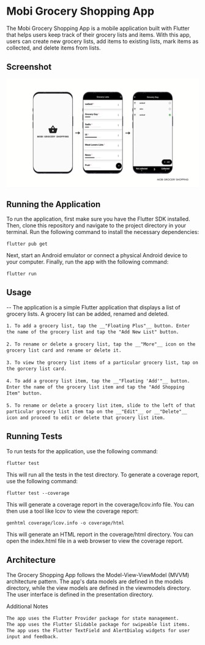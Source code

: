 # Mobi Grocery Shopping App

The Mobi Grocery Shopping App is a mobile application built with Flutter that helps users keep track of their grocery lists and items. With this app, users can create new grocery lists, add items to existing lists, mark items as collected, and delete items from lists.

## Screenshot

![app shot](app_screenshot.png?raw=true 'Mobi Grocery Shopping')

## Running the Application

To run the application, first make sure you have the Flutter SDK installed. Then, clone this repository and navigate to the project directory in your terminal. Run the following command to install the necessary dependencies:

    flutter pub get

Next, start an Android emulator or connect a physical Android device to your computer. Finally, run the app with the following command:

    flutter run

## Usage

-- The application is a simple Flutter application that displays a list of grocery lists. A grocery list can be added, renamed and deleted.

    1. To add a grocery list, tap the __"Floating Plus"__ button. Enter the name of the grocery list and tap the "Add New List" button.

    2. To rename or delete a grocery list, tap the __"More"__ icon on the grocery list card and rename or delete it.

    3. To view the grocery list items of a particular grocery list, tap on the gorcery list card.

    4. To add a grocery list item, tap the __"Floating 'Add'"__ button. Enter the name of the grocery list item and tap the "Add Shopping Item" button.

    5. To rename or delete a grocery list item, slide to the left of that particular grocery list item tap on the __"Edit"__ or __"Delete"__ icon and proceed to edit or delete that grocery list item.


## Running Tests

To run tests for the application, use the following command:

    flutter test

This will run all the tests in the test directory. To generate a coverage report, use the following command:

    flutter test --coverage

This will generate a coverage report in the coverage/lcov.info file. You can then use a tool like lcov to view the coverage report:

    genhtml coverage/lcov.info -o coverage/html

This will generate an HTML report in the coverage/html directory. You can open the index.html file in a web browser to view the coverage report.

## Architecture

The Grocery Shopping App follows the Model-View-ViewModel (MVVM) architecture pattern. The app's data models are defined in the models directory, while the view models are defined in the viewmodels directory. The user interface is defined in the presentation directory.

Additional Notes

    The app uses the Flutter Provider package for state management.
    The app uses the Flutter Slidable package for swipeable list items.
    The app uses the Flutter TextField and AlertDialog widgets for user input and feedback.
